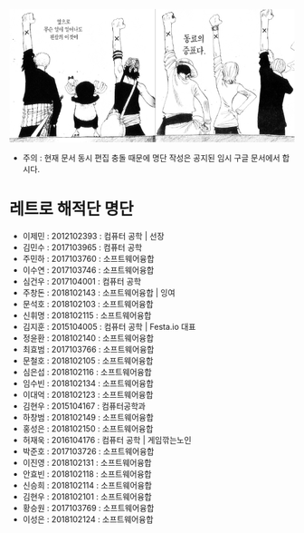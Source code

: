 <!-- TITLE: 해적단 명단 -->
<!-- SUBTITLE: 경희대의 해적들! -->

![270 A 804 F 584 Fca 021 C](/uploads/270-a-804-f-584-fca-021-c.png "270 A 804 F 584 Fca 021 C")

* 주의 : 현재 문서 동시 편집 충돌 때문에 명단 작성은 공지된 임시 구글 문서에서 합시다.
# 레트로 해적단 명단
* 이제민 : 2012102393 : 컴퓨터 공학 | 선장
* 김민수 : 2017103965 : 컴퓨터 공학
* 주민하 : 2017103760 : 소프트웨어융합
* 이수연 : 2017103746 : 소프트웨어융합
* 심건우 : 2017104001 : 컴퓨터 공학
* 주창돈 : 2018102143 : 소프트웨어융합 | 잉여
* 문석호 : 2018102103 : 소프트웨어융합
* 신휘명 : 2018102115 : 소프트웨어융합
* 김지훈 : 2015104005 : 컴퓨터 공학 | Festa.io 대표
* 정윤환 : 2018102140 : 소프트웨어융합
* 최효범 : 2017103766 : 소프트웨어융합
* 문철호 : 2018102105 : 소프트웨어융합
* 심은섭 : 2018102116 : 소프트웨어융합
* 임수빈 : 2018102134 : 소프트웨어융합
* 이대억 : 2018102123 : 소프트웨어융합
* 김현우 : 2015104167 : 컴퓨터공학과
* 하창범 : 2018102149 : 소프트웨어융합
* 홍성은 : 2018102150 : 소프트웨어융합
* 허재욱 : 2016104176 : 컴퓨터 공학 | 게임깎는노인
* 박준호 : 2017103726 : 소프트웨어융합
* 이진영 : 2018102131 : 소프트웨어융합
* 안효빈 : 2018102118 : 소프트웨어융합
* 신승희 : 2018102114 : 소프트웨어융합
* 김현우 : 2018102101 : 소프트웨어융합
* 황승원 : 2017103769 : 소프트웨어융합
* 이성은 : 2018102124 : 소프트웨어융합